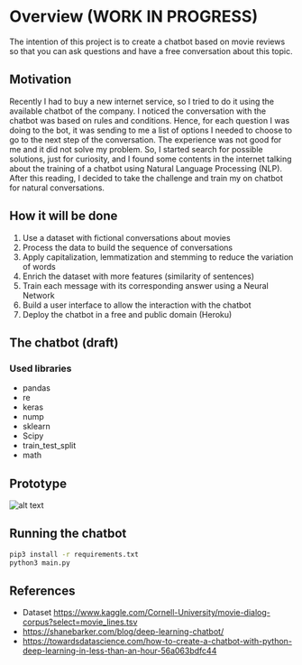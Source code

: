 # Overview (WORK IN PROGRESS)

The intention of this project is to create a chatbot based on movie reviews so that you can ask questions and have a free conversation about this topic.

## Motivation

Recently I had to buy a new internet service, so I tried to do it using the available chatbot of the company. I noticed the conversation with the chatbot was based on rules and conditions. Hence, for each question I was doing to the bot, it was sending to me a list of options I needed to choose to go to the next step of the conversation. The experience was not good for me and it did not solve my problem.
So, I started search for possible solutions, just for curiosity, and I found some contents in the internet talking about the training of a chatbot using Natural Language Processing (NLP). After this reading, I decided to take the challenge and train my on chatbot for natural conversations.

## How it will be done
1. Use a dataset with fictional conversations about movies
2. Process the data to build the sequence of conversations
3. Apply capitalization, lemmatization and stemming to reduce the variation of words
4. Enrich the dataset with more features (similarity of sentences)
5. Train each message with its corresponding answer using a Neural Network
6. Build a user interface to allow the interaction with the chatbot
7. Deploy the chatbot in a free and public domain (Heroku)

## The chatbot (draft)
### Used libraries
- pandas
- re
- keras
- nump
- sklearn
- Scipy
- train_test_split
- math

## Prototype
![alt text](https://i.ibb.co/X2LMpNx/chatbot-ui.png)

## Running the chatbot

```bash
pip3 install -r requirements.txt
python3 main.py
```


## References
- Dataset https://www.kaggle.com/Cornell-University/movie-dialog-corpus?select=movie_lines.tsv
- https://shanebarker.com/blog/deep-learning-chatbot/
- https://towardsdatascience.com/how-to-create-a-chatbot-with-python-deep-learning-in-less-than-an-hour-56a063bdfc44